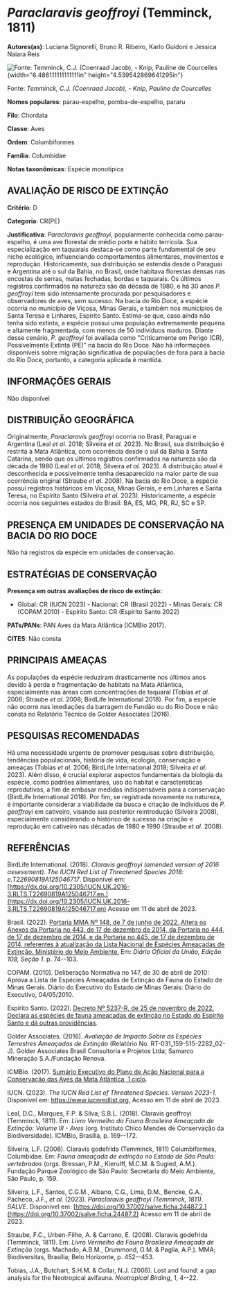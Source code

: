 # *Paraclaravis geoffroyi* (Temminck, 1811)

**Autores(as)**: Luciana Signorelli, Bruno R. Ribeiro, Karlo Guidoni e Jessica Naiara Reis

![Fonte: Temminck, C.J. (Coenraad Jacob), - Knip, Pauline de Courcelles](media/rId20.jpg){width="6.486111111111111in" height="4.539542869641295in"}

Fonte: *Temminck, C.J. (Coenraad Jacob), - Knip, Pauline de Courcelles*

**Nomes populares**: parau-espelho, pomba-de-espelho, pararu

**Filo**: Chordata

**Classe**: Aves

**Ordem**: Columbiformes

**Família**: Columbidae

**Notas taxonômicas**: Espécie monotípica

## AVALIAÇÃO DE RISCO DE EXTINÇÃO

**Critério**: D

**Categoria**: CR(PE)

**Justificativa**: *Paraclaravis geoffroyi*, popularmente conhecida como parau-espelho, é uma ave florestal de médio porte e hábito terrícola.  Sua especialização em taquarais destaca-se como parte fundamental de seu nicho ecológico, influenciando comportamentos alimentares, movimentos e reprodução. Historicamente, sua distribuição se estendia desde o Paraguai e Argentina até o sul da Bahia, no Brasil, onde habitava florestas densas nas encostas de serras, matas fechadas, bordas e taquarais. Os últimos registros confirmados na natureza são da década de 1980, e há 30 anos *P. geoffroyi* tem sido intensamente procurada por pesquisadores e observadores de aves, sem sucesso. Na bacia do Rio Doce, a espécie ocorria no município de Viçosa, Minas Gerais, e também nos municípios de Santa Teresa e Linhares, Espírito Santo. Estima-se que, caso ainda não tenha sido extinta, a espécie possui uma população extremamente pequena e altamente fragmentada, com menos de 50
indivíduos maduros. Diante desse cenário, *P. geoffroyi* foi avaliada como "Criticamente em Perigo (CR), Possivelmente Extinta (PE)" na bacia do Rio Doce. Não há informações disponíveis sobre migração significativa de populações de fora para a bacia do Rio Doce, portanto, a categoria aplicada é mantida.

## INFORMAÇÕES GERAIS

Não disponível

## DISTRIBUIÇÃO GEOGRÁFICA

Originalmente, *Paraclaravis geoffroyi* ocorria no Brasil, Paraguai e Argentina (Leal *et al.* 2018; Silveira *et al.* 2023). No Brasil, sua distribuição é restrita à Mata Atlântica, com ocorrência desde o sul da Bahia à Santa Catarina, sendo que os últimos registros confirmados na natureza são da década de 1980 (Leal *et al.* 2018; Silveira *et al.* 2023). A distribuição atual é desconhecida e possivelmente tenha desaparecido na maior parte de sua ocorrência original (Straube *et al.* 2008). Na bacia do Rio Doce, a espécie possui registros históricos em Viçosa, Minas Gerais, e em Linhares e Santa Teresa, no Espírito Santo (Silveira *et al.* 2023). Historicamente, a espécie ocorria nos seguintes estados do Brasil: BA, ES, MG, PR, RJ, SC e SP.

## PRESENÇA EM UNIDADES DE CONSERVAÇÃO NA BACIA DO RIO DOCE

Não há registros da espécie em unidades de conservação.

## ESTRATÉGIAS DE CONSERVAÇÃO

**Presença em outras avaliações de risco de extinção:**

-   Global: CR (IUCN 2023) -   Nacional: CR (Brasil 2022) -   Minas Gerais: CR (COPAM 2010) -   Espírito Santo: CR (Espírito Santo 2022)

**PATs/PANs**: PAN Aves da Mata Atlântica (ICMBio 2017).

**CITES**: Não consta

## PRINCIPAIS AMEAÇAS

As populações da espécie reduziram drasticamente nos últimos anos devido à perda e fragmentação de habitats na Mata Atlântica, especialmente nas áreas com concentrações de taquaral (Tobias *et al.* 2006; Straube *et al.* 2008; BirdLife International 2018). Por fim, a espécie não ocorre nas imediações da barragem de Fundão ou do Rio Doce e não consta no Relatório Técnico de Golder Associates (2016).

## PESQUISAS RECOMENDADAS

Há uma necessidade urgente de promover pesquisas sobre distribuição, tendências populacionais, história de vida, ecologia, conservação e ameaças (Tobias *et al.* 2006; BirdLife International 2018; Silveira *et al.* 2023). Além disso, é crucial explorar aspectos fundamentais da biologia da espécie, como padrões alimentares, uso do habitat e características reprodutivas, a fim de embasar medidas indispensáveis para a conservação (BirdLife International 2018). Por fim, se registrada novamente na natureza, é importante considerar a viabilidade da busca e criação de indivíduos de *P. geoffroyi* em cativeiro, visando sua posterior reintrodução (Silveira 2008), especialmente considerando o histórico de sucesso na criação e reprodução em cativeiro nas décadas de 1980 e 1990 (Straube *et al.* 2008).

## REFERÊNCIAS

BirdLife International. (2018). *Claravis geoffroyi (amended version of 2016 assessment)*. *The IUCN Red List of Threatened Species 2018: e.T22690819A125046717*. Disponível em: [https://dx.doi.org/10.2305/IUCN.UK.2016-3.RLTS.T22690819A125046717.en.](https://dx.doi.org/10.2305/IUCN.UK.2016-3.RLTS.T22690819A125046717.en) Acesso em 11 de abril de 2023.

Brasil. (2022). [Portaria MMA Nº 148, de 7 de junho de 2022. Altera os Anexos da Portaria no 443, de 17 de dezembro de 2014, da Portaria no 444, de 17 de dezembro de 2014, e da Portaria no 445, de 17 de dezembro de 2014, referentes à atualização da Lista Nacional de Espécies Ameaçadas de Extinção. Ministério do Meio Ambiente.](https://in.gov.br/en/web/dou/-/portaria-mma-n-148-de-7-de-junho-de-2022-406272733) Em: *Diário Oficial da União, Edição 108, Seção 1*. p. 74--103.

COPAM. (2010). Deliberação Normativa no 147, de 30 de abril de 2010: Aprova a Lista de Espécies Ameaçadas de Extinção da Fauna do Estado de Minas Gerais. Diário do Executivo do Estado de Minas Gerais: Diário do Executivo, 04/05/2010.

Espírito Santo. (2022). [Decreto Nº 5237-R, de 25 de novembro de 2022.  Declara as espécies de fauna ameaçadas de extinção no Estado do Espírito Santo e dá outras providências](https://iema.es.gov.br/Media/iema/FAUNA/Decreto%205237-R_2022_25-Nov%20-%20Fauna%20(s-peixes)%20-%20Lista%20de%20Esp%C3%A9cies%20Amea%C3%A7adas%20de%20Extin%C3%A7%C3%A3o.pdf).

Golder Associates. (2016). *Avaliação de Impacto Sobre as Espécies Terrestres Ameaçadas de Extinção* (Relatório No.  RT-031_159-515-2282_02-J). Golder Associates Brasil Consultoria e Projetos Ltda; Samarco Mineração S.A./Fundação Renova.

ICMBio. (2017). [Sumário Executivo do Plano de Ação Nacional para a Conservação das Aves da Mata Atlântica, 1 ciclo](https://www.gov.br/icmbio/pt-br/assuntos/biodiversidade/pan/pan-aves-da-mata-atlantica).

IUCN. (2023). *The IUCN Red List of Threatened Species. Version 2023-1.* Disponível em: <https://www.iucnredlist.org.> Acesso em 11 de abril de 2023.

Leal, D.C., Marques, F.P. & Silva, S.B.L. (2018). Claravis geoffroyi (Temminck, 1811). Em: *Livro Vermelho da Fauna Brasileira Ameaçada de Extinção: Volume III - Aves* (org. Instituto Chico Mendes de Conservação da Biodiversidade). ICMBio, Brasília, p. 169--172.

Silveira, L.F. (2008). Claravis godefrida (Temminck, 1811) Columbiformes, Columbidae. Em: *Fauna ameaçada de extinção no Estado de São Paulo: vertebrados* (orgs. Bressan, P.M., Kierulff, M.C.M. & Sugied, A.M.). Fundação Parque Zoológico de São Paulo: Secretaria do Meio Ambiente, São Paulo, p. 159.

Silveira, L.F., Santos, C.G.M., Albano, C.G., Lima, D.M., Bencke, G.A., Pacheco, J.F., *et al.* (2023). *Paraclaravis geoffroyi (Temminck, 1811)*. *SALVE*. Disponível em: [https://doi.org/10.37002/salve.ficha.24487.2.](https://doi.org/10.37002/salve.ficha.24487.2) Acesso em 11 de abril de 2023.

Straube, F.C., Urben-Filho, A. & Carrano, E. (2008). Claravis godefrida (Temminck, 1811). Em: *Livro Vermelho da Fauna Brasileira Ameaçada de Extinção* (orgs. Machado, A.B.M., Drummond, G.M. & Paglia, A.P.). MMA; Biodiversitas, Brasília; Belo Horizonte, p. 452--453.

Tobias, J.A., Butchart, S.H.M. & Collar, N.J. (2006). Lost and found: a gap analysis for the Neotropical avifauna. *Neotropical Birding*, 1, 4--22.

